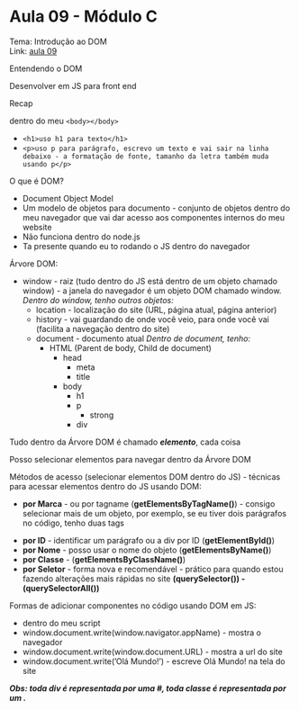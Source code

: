 # Aula 09 - Módulo C

Tema: Introdução ao DOM  
Link: [aula 09](https://youtu.be/WWZX8RWLxIk)

Entendendo o DOM

Desenvolver em JS para front end

Recap

dentro do meu `<body></body>`

- `<h1>uso h1 para texto</h1>`
- `<p>uso p para parágrafo, escrevo um texto e vai sair na linha debaixo - a formatação de fonte, tamanho da letra também muda usando p</p>`

O que é DOM?

- Document Object Model
- Um modelo de objetos para documento - conjunto de objetos dentro do meu navegador que vai dar acesso aos componentes internos do meu website
- Não funciona dentro do node.js
- Ta presente quando eu to rodando o JS dentro do navegador

Árvore DOM:

- window - raiz (tudo dentro do JS está dentro de um objeto chamado window) - a janela do navegador é um objeto DOM chamado window.                    *Dentro do window, tenho outros objetos:*
    - location - localização do site (URL, página atual, página anterior)
    - history - vai guardando de onde você veio, para onde você vai (facilita a navegação dentro do site)
    - document - documento atual               *Dentro de document, tenho:*
        - HTML (Parent de body, Child de document)
            - head
                - meta
                - title
            - body
                - h1
                - p
                    - strong
                - div

Tudo dentro da Árvore DOM é chamado ***elemento***, cada coisa

Posso selecionar elementos para navegar dentro da Árvore DOM

Métodos de acesso (selecionar elementos DOM dentro do JS) - técnicas para acessar elementos dentro do JS usando DOM:

- **por Marca** - ou por tagname (**getElementsByTagName()**) - consigo selecionar mais de um objeto, por exemplo, se eu tiver dois parágrafos no código, tenho duas tags <p>
- **por ID** - identificar um parágrafo ou a div por ID (**getElementById()**)
- **por Nome** - posso usar o nome do objeto (**getElementsByName()**)
- **por Classe** - (**getElementsByClassName()**)
- **por Seletor** - forma nova e recomendável - prático para quando estou fazendo alterações mais rápidas no site                          **(querySelector()) - (querySelectorAll())**

Formas de adicionar componentes no código usando DOM em JS:

- dentro do meu script
- window.document.write(window.navigator.appName) - mostra o navegador
- window.document.write(window.document.URL) - mostra a url do site
- window.document.write(’Olá Mundo!’) - escreve Olá Mundo! na tela do site

***Obs: toda div é representada por uma #, toda classe é representada por um .***